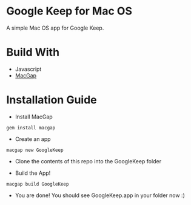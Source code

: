 # Google Keep for Mac OS
A simple Mac OS app for Google Keep. 

# Build With 
- Javascript 
- [MacGap](https://github.com/maccman/macgap-rb)

# Installation Guide 
- Install MacGap 

`gem install macgap`

- Create an app 
 
`macgap new GoogleKeep`

- Clone the contents of this repo into the GoogleKeep folder 

- Build the App! 

`macgap build GoogleKeep`

- You are done! You should see GoogleKeep.app in your folder now :) 


